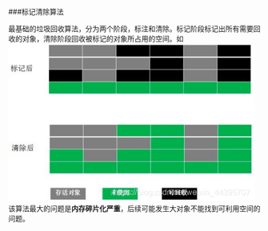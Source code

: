 ###标记清除算法

最基础的垃圾回收算法，分为两个阶段，标注和清除。标记阶段标记出所有需要回收的对象，清除阶段回收被标记的对象所占用的空间。如
![](imgs/9df06a07.png)
该算法最大的问题是**内存碎片化严重**，后续可能发生大对象不能找到可利用空间的问题。